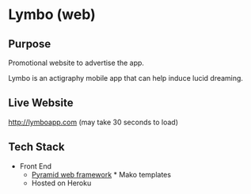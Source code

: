 Lymbo (web)
=================


Purpose
-------

Promotional website to advertise the app.

Lymbo is an actigraphy mobile app that can help induce lucid dreaming.

Live Website
------------

http://lymboapp.com  (may take 30 seconds to load)

Tech Stack
----------

* Front End
  * [Pyramid web framework](http://www.pylonsproject.org/)
        * Mako templates
  * Hosted on Heroku
